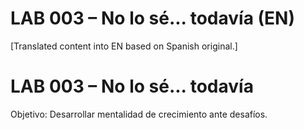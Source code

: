# LAB 003 – No lo sé... todavía (EN)

[Translated content into EN based on Spanish original.]

# LAB 003 – No lo sé... todavía

Objetivo: Desarrollar mentalidad de crecimiento ante desafíos.